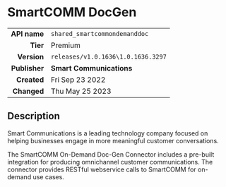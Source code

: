 # SmartCOMM DocGen
| | |
|-:|-|
|**API name**|`shared_smartcommondemanddoc`|
|**Tier**|Premium|
|**Version**|`releases/v1.0.1636\1.0.1636.3297`|
|**Publisher**|**Smart Communications**|
|**Created**|Fri Sep 23 2022|
|**Changed**|Thu May 25 2023|

## Description
Smart Communications is a leading technology company focused on helping businesses engage in more meaningful customer conversations.

The SmartCOMM On-Demand Doc-Gen Connector includes a pre-built integration for producing omnichannel customer communications. The connector provides RESTful webservice calls to SmartCOMM for on-demand use cases.
